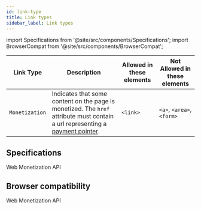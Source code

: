 ```yaml
---
id: link-type
title: Link types
sidebar_label: Link types
---
```

import Specifications from '@site/src/components/Specifications';
import BrowserCompat from '@site/src/components/BrowserCompat';

| Link Type      | Description | Allowed in these elements | Not Allowed in these elements |
| ----------- | ----------- | -------- | -------- |
| `Monetization`      | Indicates that some content on the page is monetized.  The `href` attribute must contain a url representing a [payment pointer](https://paymentpointers.org/).       |  `<link>`| `<a>`, `<area>`, `<form>` |

## Specifications

<Specifications link="link-type-monetization">Web Monetization API</Specifications>

## Browser compatibility

<BrowserCompat data="linktypes.json">Web Monetization API</BrowserCompat>
